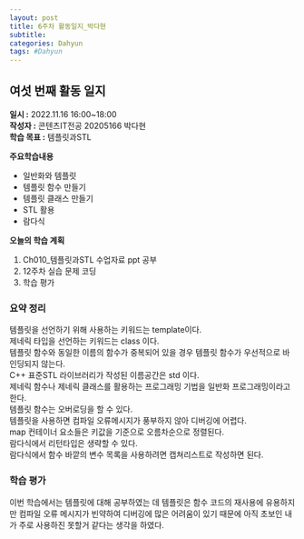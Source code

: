 ```yaml
---
layout: post
title: 6주차 활동일지_박다현
subtitle:
categories: Dahyun
tags: #Dahyun
---
```

## 여섯 번째 활동 일지
**일시 :** 2022.11.16 16:00~18:00  
**작성자 :** 콘텐츠IT전공 20205166 박다현  
**학습 목표 :** 템플릿과STL    

**주요학습내용**
- 일반화와 템플릿
- 템플릿 함수 만들기
- 템플릿 클래스 만들기
- STL 활용
- 람다식

**오늘의 학습 계획**
1. Ch010_템플릿과STL 수업자료 ppt 공부
2. 12주차 실습 문제 코딩  
3. 학습 평가
### 요약 정리
템플릿을 선언하기 위해 사용하는 키워드는 template이다.   
제네릭 타입을 선언하는 키워드는 class 이다.   
템플릿 함수와 동일한 이름의 함수가 중복되어 있을 경우 템플릿 함수가 우선적으로 바인딩되지 않는다.   
C++ 표준STL 라이브러리가 작성된 이름공간은 std 이다.   
제네릭 함수나 제네릭 클래스를 활용하는 프로그래밍 기법을 일반화 프로그래밍이라고 한다.   
템플릿 함수는 오버로딩을 할 수 있다.   
템플릿을 사용하면 컴파일 오류메시지가 풍부하지 않아 디버깅에 어렵다.   
map 컨테이너 요소들은 키값을 기준으로 오름차순으로 정렬된다.   
람다식에서 리턴타입은 생략할 수 있다.   
람다식에서 함수 바깥의 변수 목록을 사용하려면 캡쳐리스트로 작성하면 된다.   

### 학습 평가
이번 학습에서는 템플릿에 대해 공부하였는 데 템플릿은 함수 코드의 재사용에 유용하지만 컴파일 오류 메시지가 빈약하여 디버깅에 많은 어려움이 있기 때문에 아직 초보인 내가 주로 사용하진 못할거 같다는 생각을 하였다. 
